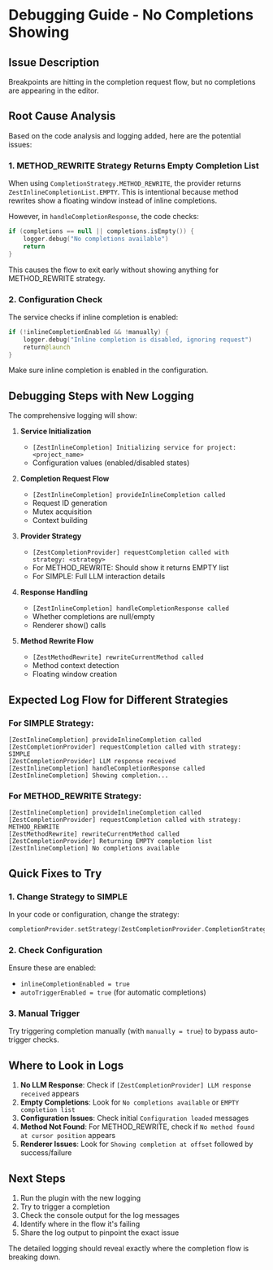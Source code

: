 # Debugging Guide - No Completions Showing

## Issue Description
Breakpoints are hitting in the completion request flow, but no completions are appearing in the editor.

## Root Cause Analysis

Based on the code analysis and logging added, here are the potential issues:

### 1. METHOD_REWRITE Strategy Returns Empty Completion List
When using `CompletionStrategy.METHOD_REWRITE`, the provider returns `ZestInlineCompletionList.EMPTY`. This is intentional because method rewrites show a floating window instead of inline completions.

However, in `handleCompletionResponse`, the code checks:
```kotlin
if (completions == null || completions.isEmpty()) {
    logger.debug("No completions available")
    return
}
```

This causes the flow to exit early without showing anything for METHOD_REWRITE strategy.

### 2. Configuration Check
The service checks if inline completion is enabled:
```kotlin
if (!inlineCompletionEnabled && !manually) {
    logger.debug("Inline completion is disabled, ignoring request")
    return@launch
}
```

Make sure inline completion is enabled in the configuration.

## Debugging Steps with New Logging

The comprehensive logging will show:

1. **Service Initialization**
   - `[ZestInlineCompletion] Initializing service for project: <project_name>`
   - Configuration values (enabled/disabled states)

2. **Completion Request Flow**
   - `[ZestInlineCompletion] provideInlineCompletion called`
   - Request ID generation
   - Mutex acquisition
   - Context building

3. **Provider Strategy**
   - `[ZestCompletionProvider] requestCompletion called with strategy: <strategy>`
   - For METHOD_REWRITE: Should show it returns EMPTY list
   - For SIMPLE: Full LLM interaction details

4. **Response Handling**
   - `[ZestInlineCompletion] handleCompletionResponse called`
   - Whether completions are null/empty
   - Renderer show() calls

5. **Method Rewrite Flow**
   - `[ZestMethodRewrite] rewriteCurrentMethod called`
   - Method context detection
   - Floating window creation

## Expected Log Flow for Different Strategies

### For SIMPLE Strategy:
```
[ZestInlineCompletion] provideInlineCompletion called
[ZestCompletionProvider] requestCompletion called with strategy: SIMPLE
[ZestCompletionProvider] LLM response received
[ZestInlineCompletion] handleCompletionResponse called
[ZestInlineCompletion] Showing completion...
```

### For METHOD_REWRITE Strategy:
```
[ZestInlineCompletion] provideInlineCompletion called
[ZestCompletionProvider] requestCompletion called with strategy: METHOD_REWRITE
[ZestMethodRewrite] rewriteCurrentMethod called
[ZestCompletionProvider] Returning EMPTY completion list
[ZestInlineCompletion] No completions available
```

## Quick Fixes to Try

### 1. Change Strategy to SIMPLE
In your code or configuration, change the strategy:
```kotlin
completionProvider.setStrategy(ZestCompletionProvider.CompletionStrategy.SIMPLE)
```

### 2. Check Configuration
Ensure these are enabled:
- `inlineCompletionEnabled = true`
- `autoTriggerEnabled = true` (for automatic completions)

### 3. Manual Trigger
Try triggering completion manually (with `manually = true`) to bypass auto-trigger checks.

## Where to Look in Logs

1. **No LLM Response**: Check if `[ZestCompletionProvider] LLM response received` appears
2. **Empty Completions**: Look for `No completions available` or `EMPTY completion list`
3. **Configuration Issues**: Check initial `Configuration loaded` messages
4. **Method Not Found**: For METHOD_REWRITE, check if `No method found at cursor position` appears
5. **Renderer Issues**: Look for `Showing completion at offset` followed by success/failure

## Next Steps

1. Run the plugin with the new logging
2. Try to trigger a completion
3. Check the console output for the log messages
4. Identify where in the flow it's failing
5. Share the log output to pinpoint the exact issue

The detailed logging should reveal exactly where the completion flow is breaking down.

